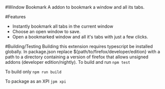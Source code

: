 #Window Bookmark
A addon to bookmark a window and all its tabs.


#Features
* Instantly bookmark all tabs in the current window
* Choose an open window to save.
* Open a bookmarked window and all it's tabs with just a few clicks.


#Building/Testing
Building this extension requires typescript be installed globally.
In package.json replace ${path/to/firefox/developer/edition} with a path to a directory containing a version
of firefox that allows unsigned addons (developer edition/nightly).
To build and run
`npm test`


To build only
`npm run build`

To package as an XPI
`jpm xpi`
